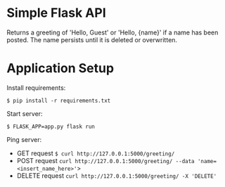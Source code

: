 # Simple Flask API #
Returns a greeting of 'Hello, Guest' or 'Hello, {name}' if a name has been posted.  The name persists until it is deleted or overwritten.

# Application Setup #
Install requirements:

`$ pip install -r requirements.txt`

Start server:

`$ FLASK_APP=app.py flask run`

Ping server:

* GET request
`$ curl http://127.0.0.1:5000/greeting/`
* POST request
`curl http://127.0.0.1:5000/greeting/ --data 'name=<insert_name_here>'`>
* DELETE request
`curl http://127.0.0.1:5000/greeting/ -X 'DELETE'`
